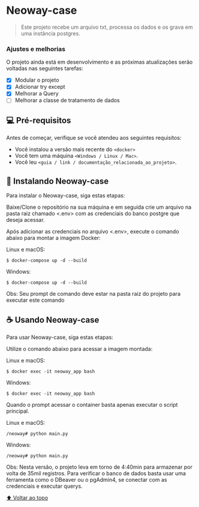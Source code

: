 # Neoway-case


> Este projeto recebe um arquivo txt, processa os dados e os grava em uma instância postgres.

### Ajustes e melhorias

O projeto ainda está em desenvolvimento e as próximas atualizações serão voltadas nas seguintes tarefas:

- [x] Modular o projeto
- [x] Adicionar try except
- [x] Melhorar a Query
- [ ] Melhorar a classe de tratamento de dados

## 💻 Pré-requisitos

Antes de começar, verifique se você atendeu aos seguintes requisitos:

* Você instalou a versão mais recente do `<docker>`
* Você tem uma máquina `<Windows / Linux / Mac>`.
* Você leu `<guia / link / documentação_relacionada_ao_projeto>`.

## 🚀 Instalando Neoway-case

Para instalar o Neoway-case, siga estas etapas:

Baixe/Clone o repositório na sua máquina e em seguida crie um arquivo na pasta raiz chamado <.env>
com as credenciais do banco postgre que deseja acessar.

Após adicionar as credenciais no arquivo <.env>, execute o comando abaixo para montar a imagem Docker:

Linux e macOS:
```
$ docker-compose up -d --build
```

Windows:
```
$ docker-compose up -d --build
```

Obs: Seu prompt de comando deve estar na pasta raiz do projeto para executar este comando

## ☕ Usando Neoway-case

Para usar Neoway-case, siga estas etapas:

Utilize o comando abaixo para acessar a imagem montada:

Linux e macOS:
```
$ docker exec -it neoway_app bash
```

Windows:
```
$ docker exec -it neoway_app bash
```

Quando o prompt acessar o container basta apenas executar o script principal.

Linux e macOS:
```
/neoway# python main.py
```

Windows:
```
/neoway# python main.py
```
Obs: Nesta versão, o projeto leva em torno de 4:40min para armazenar por volta de 35mil registros.
Para verificar o banco de dados basta usar uma ferramenta como o DBeaver ou o pgAdmin4, se conectar com as credenciais e executar querys.


[⬆ Voltar ao topo](#Neoway-case)<br>
